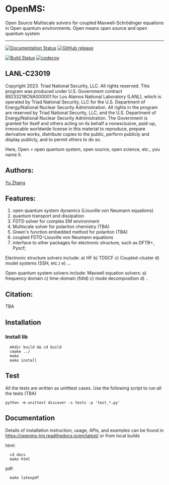 # OpenMS:

Open Source Multiscale solvers for coupled Maxwell-Schrödinger equations in Open quantum environments. Open means open source and open quantum system

-----------------------------------------------
[![Documentation Status](https://readthedocs.org/projects/openms-lmi/badge/?version=latest)](https://openms-lmi.readthedocs.io/en/latest/?badge=latest)
[![GitHub release](https://img.shields.io/github/release/lanl/openms/all.svg)](https://github.com/lanl/OpenMS/releases)

[![Build Status](https://github.com/lanl/openms/actions/workflows/ci.yml/badge.svg)](https://github.com/lanl/OpenMS/actions?query=workflow%3ACI)
[![codecov](https://codecov.io/gh/lanl/OpenMS/graph/badge.svg?token=2CBUTFR93Y)](https://codecov.io/gh/lanl/OpenMS)


## LANL-C23019

Copyright 2023. Triad National Security, LLC. All rights reserved.
This program was produced under U.S. Government contract 89233218CNA000001 for Los Alamos National Laboratory (LANL), which is operated by Triad National Security, LLC for the U.S. Department of Energy/National Nuclear Security Administration. All rights in the program are reserved by Triad National Security, LLC, and the U.S. Department of Energy/National Nuclear Security Administration. The Government is granted for itself and others acting on its behalf a nonexclusive, paid-up, irrevocable worldwide license in this material to reproduce, prepare derivative works, distribute copies to the public, perform publicly and display publicly, and to permit others to do so.

Here, Open = open quantum system, open source, open science, etc., you name it.

## Authors:

[Yu Zhang](mailto:zhy@lanl.gov)

## Features:

1) open quantum system dynamics (Liouville von Neumann equations)
2) quantum transport and dissipation
3) FDTD solver for complex EM environment
4) Multiscale solver for polariton chemistry (TBA)
5) Green's function embedded method for polariton (TBA)
6) coupled FDTD-Liouville von Neumann equations
7) interface to other packages for electronic structure, such as DFTB+, Pyscf;

Electronic structure solvers include:
a) HF
b) TDSCF
c) Coupled-cluster
d) model systems (SSH, etc.)
e) ...

Open quantum system solvers include:
Maxwell equation solvers:
a) frequency domain
c) time-domain (fdtd)
c) mode decomposition
d) ..

## Citation:

TBA


## Installation

### Install lib

```
  mkdir build && cd build
  cmake ../
  make
  make install
```

## Test

All the tests are written as unitttest cases. Use the following script to run all the tests (TBA)

```
python -m unittest discover -s tests -p 'test_*.py'
```

## Documentation

Details of installation instruction, usage, APIs, and examples can be
found in https://openms-lmi.readthedocs.io/en/latest/ or from local builds

html:
```
  cd docs
  make html
```

pdf:
```
  make latexpdf
```
